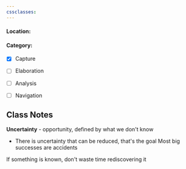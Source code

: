 ```yaml
---
cssclasses:
---
```

#### Location: 
#### Category: 
- [x] Capture
- [ ] Elaboration
- [ ] Analysis
- [ ] Navigation



## Class Notes
**Uncertainty** - opportunity, defined by what we don't know 
- There is uncertainty that can be reduced, that's the goal
Most big successes are accidents 

If something is known, don't waste time rediscovering  it

